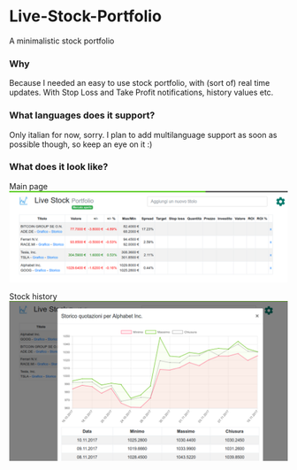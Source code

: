 # Live-Stock-Portfolio
A minimalistic stock portfolio

### Why
Because I needed an easy to use stock portfolio, with (sort of) real time updates. With Stop Loss and Take Profit notifications, history values etc.

### What languages does it support?
Only italian for now, sorry. I plan to add multilanguage support as soon as possible though, so keep an eye on it :)

### What does it look like?
Main page
![Main page](https://raw.githubusercontent.com/ToX82/Live-Stock-Portfolio/master/assets/screenshot.png)

Stock history
![Stock history](https://raw.githubusercontent.com/ToX82/Live-Stock-Portfolio/master/assets/screenshot_history.png)
